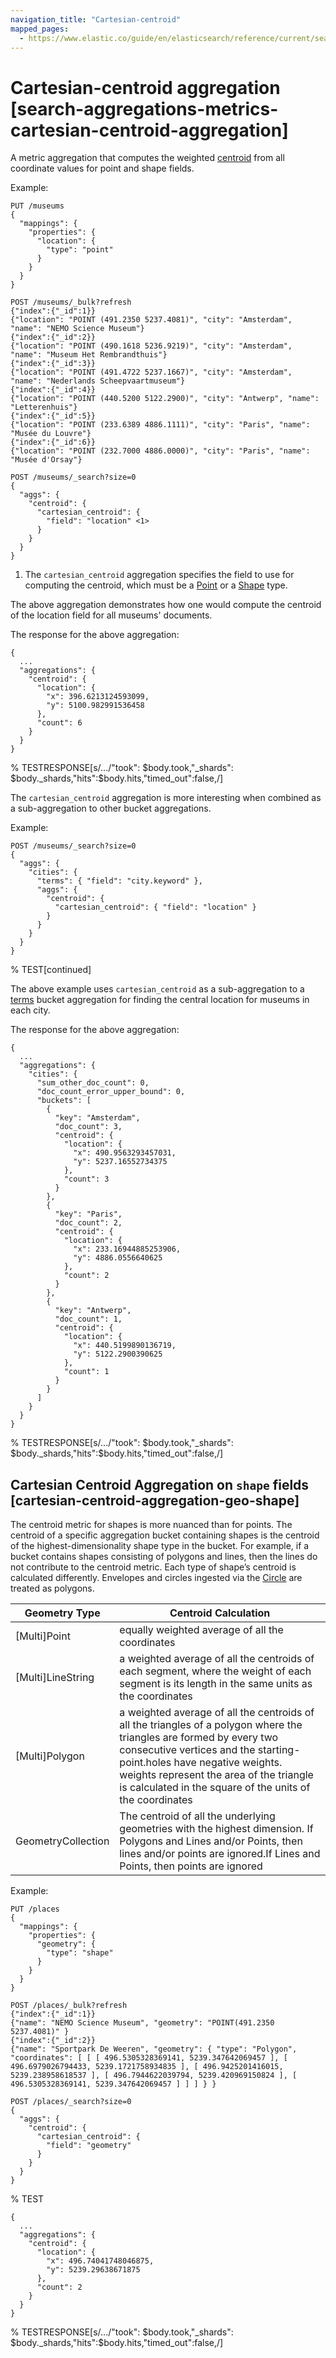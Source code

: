 ```yaml
---
navigation_title: "Cartesian-centroid"
mapped_pages:
  - https://www.elastic.co/guide/en/elasticsearch/reference/current/search-aggregations-metrics-cartesian-centroid-aggregation.html
---
```


# Cartesian-centroid aggregation [search-aggregations-metrics-cartesian-centroid-aggregation]


A metric aggregation that computes the weighted [centroid](https://en.wikipedia.org/wiki/Centroid) from all coordinate values for point and shape fields.

Example:

```console
PUT /museums
{
  "mappings": {
    "properties": {
      "location": {
        "type": "point"
      }
    }
  }
}

POST /museums/_bulk?refresh
{"index":{"_id":1}}
{"location": "POINT (491.2350 5237.4081)", "city": "Amsterdam", "name": "NEMO Science Museum"}
{"index":{"_id":2}}
{"location": "POINT (490.1618 5236.9219)", "city": "Amsterdam", "name": "Museum Het Rembrandthuis"}
{"index":{"_id":3}}
{"location": "POINT (491.4722 5237.1667)", "city": "Amsterdam", "name": "Nederlands Scheepvaartmuseum"}
{"index":{"_id":4}}
{"location": "POINT (440.5200 5122.2900)", "city": "Antwerp", "name": "Letterenhuis"}
{"index":{"_id":5}}
{"location": "POINT (233.6389 4886.1111)", "city": "Paris", "name": "Musée du Louvre"}
{"index":{"_id":6}}
{"location": "POINT (232.7000 4886.0000)", "city": "Paris", "name": "Musée d'Orsay"}

POST /museums/_search?size=0
{
  "aggs": {
    "centroid": {
      "cartesian_centroid": {
        "field": "location" <1>
      }
    }
  }
}
```

1. The `cartesian_centroid` aggregation specifies the field to use for computing the centroid, which must be a [Point](/reference/elasticsearch/mapping-reference/point.md) or a [Shape](/reference/elasticsearch/mapping-reference/shape.md) type.


The above aggregation demonstrates how one would compute the centroid of the location field for all museums' documents.

The response for the above aggregation:

```console-result
{
  ...
  "aggregations": {
    "centroid": {
      "location": {
        "x": 396.6213124593099,
        "y": 5100.982991536458
      },
      "count": 6
    }
  }
}
```
%  TESTRESPONSE[s/\.\.\./"took": $body.took,"_shards": $body._shards,"hits":$body.hits,"timed_out":false,/]

The `cartesian_centroid` aggregation is more interesting when combined as a sub-aggregation to other bucket aggregations.

Example:

```console
POST /museums/_search?size=0
{
  "aggs": {
    "cities": {
      "terms": { "field": "city.keyword" },
      "aggs": {
        "centroid": {
          "cartesian_centroid": { "field": "location" }
        }
      }
    }
  }
}
```
%  TEST[continued]

The above example uses `cartesian_centroid` as a sub-aggregation to a [terms](/reference/aggregations/search-aggregations-bucket-terms-aggregation.md) bucket aggregation for finding the central location for museums in each city.

The response for the above aggregation:

```console-result
{
  ...
  "aggregations": {
    "cities": {
      "sum_other_doc_count": 0,
      "doc_count_error_upper_bound": 0,
      "buckets": [
        {
          "key": "Amsterdam",
          "doc_count": 3,
          "centroid": {
            "location": {
              "x": 490.9563293457031,
              "y": 5237.16552734375
            },
            "count": 3
          }
        },
        {
          "key": "Paris",
          "doc_count": 2,
          "centroid": {
            "location": {
              "x": 233.16944885253906,
              "y": 4886.0556640625
            },
            "count": 2
          }
        },
        {
          "key": "Antwerp",
          "doc_count": 1,
          "centroid": {
            "location": {
              "x": 440.5199890136719,
              "y": 5122.2900390625
            },
            "count": 1
          }
        }
      ]
    }
  }
}
```
%  TESTRESPONSE[s/\.\.\./"took": $body.took,"_shards": $body._shards,"hits":$body.hits,"timed_out":false,/]


## Cartesian Centroid Aggregation on `shape` fields [cartesian-centroid-aggregation-geo-shape]

The centroid metric for shapes is more nuanced than for points. The centroid of a specific aggregation bucket containing shapes is the centroid of the highest-dimensionality shape type in the bucket. For example, if a bucket contains shapes consisting of polygons and lines, then the lines do not contribute to the centroid metric. Each type of shape’s centroid is calculated differently. Envelopes and circles ingested via the [Circle](/reference/enrich-processor/ingest-circle-processor.md) are treated as polygons.

| Geometry Type | Centroid Calculation |
| --- | --- |
| [Multi]Point | equally weighted average of all the coordinates |
| [Multi]LineString | a weighted average of all the centroids of each segment, where the weight of each segment is its length in the same units as the coordinates |
| [Multi]Polygon | a weighted average of all the centroids of all the triangles of a polygon where the triangles are formed by every two consecutive vertices and the starting-point.holes have negative weights. weights represent the area of the triangle is calculated in the square of the units of the coordinates |
| GeometryCollection | The centroid of all the underlying geometries with the highest dimension. If Polygons and Lines and/or Points, then lines and/or points are ignored.If Lines and Points, then points are ignored |

Example:

```console
PUT /places
{
  "mappings": {
    "properties": {
      "geometry": {
        "type": "shape"
      }
    }
  }
}

POST /places/_bulk?refresh
{"index":{"_id":1}}
{"name": "NEMO Science Museum", "geometry": "POINT(491.2350 5237.4081)" }
{"index":{"_id":2}}
{"name": "Sportpark De Weeren", "geometry": { "type": "Polygon", "coordinates": [ [ [ 496.5305328369141, 5239.347642069457 ], [ 496.6979026794433, 5239.1721758934835 ], [ 496.9425201416015, 5239.238958618537 ], [ 496.7944622039794, 5239.420969150824 ], [ 496.5305328369141, 5239.347642069457 ] ] ] } }

POST /places/_search?size=0
{
  "aggs": {
    "centroid": {
      "cartesian_centroid": {
        "field": "geometry"
      }
    }
  }
}
```
%  TEST

```console-result
{
  ...
  "aggregations": {
    "centroid": {
      "location": {
        "x": 496.74041748046875,
        "y": 5239.29638671875
      },
      "count": 2
    }
  }
}
```
%  TESTRESPONSE[s/\.\.\./"took": $body.took,"_shards": $body._shards,"hits":$body.hits,"timed_out":false,/]

